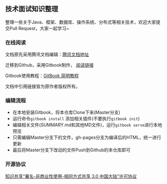 ## 技术面试知识整理

整理一些关于Java、框架、数据库、操作系统、分布式等相关技术，欢迎大家提交Pull Request，大家一起学习~

### 在线阅读

文档原先采用腾讯文档编辑：[腾讯文档地址](https://docs.qq.com/doc/BtY1hJ0WeKHG4ACmux1ENFld0aA0Dd1Lvgil3LWRcK1rTcgj0UCftO2koYic4e2A4C0bGqMb2)

迁移到Github，采用Gitbook制作，
[阅读链接](https://zzuli-tech.github.io/interview/index.html)

Gitbook使用教程：[GitBook 简明教程](http://www.chengweiyang.cn/gitbook/index.html)

文档中引用链接皆为原作者版权所有。

### 编辑流程

- 在本地安装Gitbook，将本仓库Clone下来(Master分支)
- 运行命令`gitbook install` 添加相关插件(不要执行`gitbook init`)
- 编辑相关文件(SUMMARY.md和其他MD文件)，运行`gitbook serve`进行本地预览
- 只需编辑Master分支下的文件，gh-pages分支为编译后的HTML，统一进行更新
- 最后将Master分支下改动的文件Push到Github的本仓库即可

### 开源协议

[知识共享“署名-非商业性使用-相同方式共享 3.0 中国大陆”许可协议](https://creativecommons.org/licenses/by-nc-sa/3.0/cn/) 






